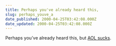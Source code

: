 ```yaml
---
title: Perhaps you've already heard this,
slug: perhaps_youve_a
date_published: 2000-04-25T03:42:08.000Z
date_updated: 2000-04-25T03:42:08.000Z
---
```


Perhaps you’ve already heard this, but [AOL sucks](http://www.news.com/Perspectives/Column/0,176,421,00.html?st.ne.per.gif.a).
